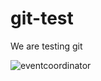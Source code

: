 # git-test
We are testing git

![eventcoordinator](https://user-images.githubusercontent.com/11903242/38498388-44aedde6-3bd2-11e8-9c1c-e0783ceb1816.png)
